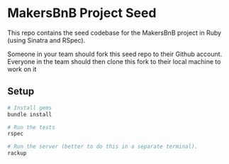 # MakersBnB Project Seed

This repo contains the seed codebase for the MakersBnB project in Ruby (using Sinatra and RSpec).

Someone in your team should fork this seed repo to their Github account. Everyone in the team should then clone this fork to their local machine to work on it

## Setup

```bash
# Install gems
bundle install

# Run the tests
rspec

# Run the server (better to do this in a separate terminal).
rackup
```
